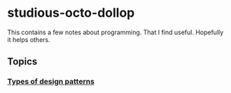 # studious-octo-dollop
This contains a few notes about programming. That I find useful. Hopefully it helps  others. 

## Topics
 ### [Types of design patterns](/PatternsInNutshell.md) ###
